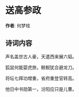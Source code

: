 # 送高参政

**作者**: 何梦桂

## 诗词内容

声名盖世古人豪，天遣西来展六韬。

狐鼠何能婴虎旅，鲸鲵犹合避龙刀。

将坛七拜功增重，省府重登官转高。

他日中书勋第一，汾阳应只是儿曹。

